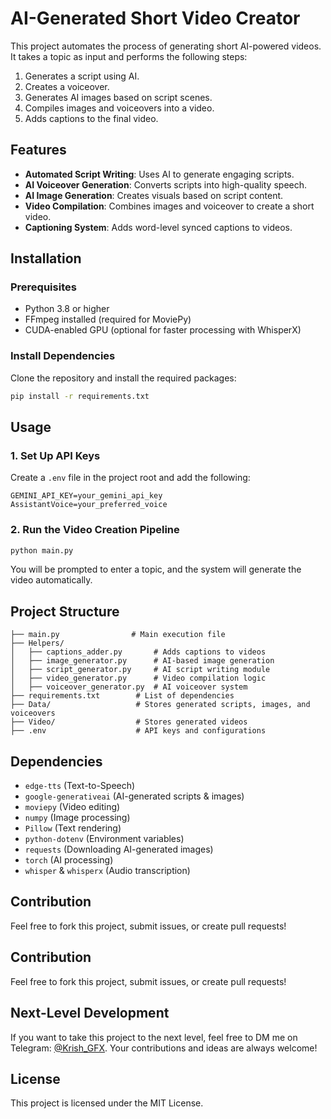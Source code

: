# AI-Generated Short Video Creator

This project automates the process of generating short AI-powered videos. It takes a topic as input and performs the following steps:
1. Generates a script using AI.
2. Creates a voiceover.
3. Generates AI images based on script scenes.
4. Compiles images and voiceovers into a video.
5. Adds captions to the final video.

## Features
- **Automated Script Writing**: Uses AI to generate engaging scripts.
- **AI Voiceover Generation**: Converts scripts into high-quality speech.
- **AI Image Generation**: Creates visuals based on script content.
- **Video Compilation**: Combines images and voiceover to create a short video.
- **Captioning System**: Adds word-level synced captions to videos.

## Installation

### Prerequisites
- Python 3.8 or higher
- FFmpeg installed (required for MoviePy)
- CUDA-enabled GPU (optional for faster processing with WhisperX)

### Install Dependencies
Clone the repository and install the required packages:
```sh
pip install -r requirements.txt
```

## Usage

### 1. Set Up API Keys
Create a `.env` file in the project root and add the following:
```
GEMINI_API_KEY=your_gemini_api_key
AssistantVoice=your_preferred_voice
```

### 2. Run the Video Creation Pipeline
```sh
python main.py
```
You will be prompted to enter a topic, and the system will generate the video automatically.

## Project Structure
```
├── main.py                # Main execution file
├── Helpers/
│   ├── captions_adder.py       # Adds captions to videos
│   ├── image_generator.py      # AI-based image generation
│   ├── script_generator.py     # AI script writing module
│   ├── video_generator.py      # Video compilation logic
│   ├── voiceover_generator.py  # AI voiceover system
├── requirements.txt        # List of dependencies
├── Data/                   # Stores generated scripts, images, and voiceovers
├── Video/                  # Stores generated videos
├── .env                    # API keys and configurations
```

## Dependencies
- `edge-tts` (Text-to-Speech)
- `google-generativeai` (AI-generated scripts & images)
- `moviepy` (Video editing)
- `numpy` (Image processing)
- `Pillow` (Text rendering)
- `python-dotenv` (Environment variables)
- `requests` (Downloading AI-generated images)
- `torch` (AI processing)
- `whisper` & `whisperx` (Audio transcription)

## Contribution
Feel free to fork this project, submit issues, or create pull requests!

## Contribution
Feel free to fork this project, submit issues, or create pull requests!

## Next-Level Development
If you want to take this project to the next level, feel free to DM me on Telegram: [@Krish_GFX](https://t.me/Krish_GFX). Your contributions and ideas are always welcome!

## License
This project is licensed under the MIT License.

